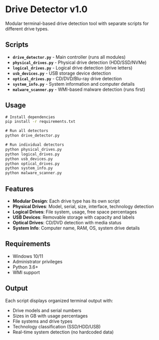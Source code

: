 # Drive Detector v1.0

Modular terminal-based drive detection tool with separate scripts for different drive types.

## Scripts

- **`drive_detector.py`** - Main controller (runs all modules)
- **`physical_drives.py`** - Physical drive detection (HDD/SSD/NVMe)
- **`logical_drives.py`** - Logical drive detection (drive letters)
- **`usb_devices.py`** - USB storage device detection
- **`optical_drives.py`** - CD/DVD/Blu-ray drive detection
- **`system_info.py`** - System information and computer details
- **`malware_scanner.py`** - WMI-based malware detection (runs first)

## Usage

```cmd
# Install dependencies
pip install -r requirements.txt

# Run all detectors
python drive_detector.py

# Run individual detectors
python physical_drives.py
python logical_drives.py
python usb_devices.py
python optical_drives.py
python system_info.py
python malware_scanner.py
```

## Features

- **Modular Design**: Each drive type has its own script
- **Physical Drives**: Model, serial, size, interface, technology detection
- **Logical Drives**: File system, usage, free space percentages
- **USB Devices**: Removable storage with capacity and labels
- **Optical Drives**: CD/DVD detection with media status
- **System Info**: Computer name, RAM, OS, system drive details

## Requirements

- Windows 10/11
- Administrator privileges
- Python 3.6+
- WMI support

## Output

Each script displays organized terminal output with:
- Drive models and serial numbers
- Sizes in GB with usage percentages
- File systems and drive types
- Technology classification (SSD/HDD/USB)
- Real-time system detection (no hardcoded data)